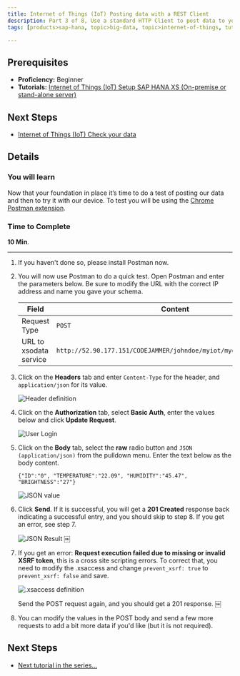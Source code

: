 ```yaml
---
title: Internet of Things (IoT) Posting data with a REST Client
description: Part 3 of 8, Use a standard HTTP Client to post data to your SAP HANA tables
tags: [products>sap-hana, topic>big-data, topic>internet-of-things, tutorial>beginner ]

---
```


## Prerequisites  
 - **Proficiency:** Beginner
 - **Tutorials:** [Internet of Things (IoT) Setup SAP HANA XS (On-premise or stand-alone server)](http://go.sap.com/developer/tutorials/iot-part2-hanaxs-setup.html)


## Next Steps
 - [Internet of Things (IoT) Check your data](http://go.sap.com/developer/tutorials/iot-part4-checking-data.html)

## Details
### You will learn  
Now that your foundation in place it’s time to do a test of posting our data and then to try it with our device. To test you will be using the [Chrome Postman extension](https://chrome.google.com/webstore/detail/postman-rest-client/fdmmgilgnpjigdojojpjoooidkmcomcm?hl=en).

### Time to Complete
**10 Min**.

---
1. If you haven't done so, please install Postman now.

2. You will now use Postman to do a quick test. Open Postman and enter the parameters below. Be sure to modify the URL with the correct IP address and name you gave your schema.

     Field                 | Content
     ---------------------- | -------------
     Request Type           | `POST`
     URL to xsodata service | `http://52.90.177.151/CODEJAMMER/johndoe/myiot/mydata.xsodata/DATA`

3. Click on the **Headers** tab and enter `Content-Type` for the header, and `application/json` for its value.

     ![Header definition](https://raw.githubusercontent.com/SAPDocuments/Tutorials/master/tutorials/iot-part3-posting-data-hana/p3_3.png)

4. Click on the **Authorization** tab, select **Basic Auth**, enter the values below and click **Update Request**.

     ![User Login](https://raw.githubusercontent.com/SAPDocuments/Tutorials/master/tutorials/iot-part3-posting-data-hana/p3_4.png)

5. Click on the **Body** tab, select the **raw** radio button and `JSON (application/json)` from the pulldown menu. Enter the text below as the body content.

     `{"ID":"0", "TEMPERATURE":"22.09", "HUMIDITY":"45.47", "BRIGHTNESS":"27"}`

     ![JSON value](https://raw.githubusercontent.com/SAPDocuments/Tutorials/master/tutorials/iot-part3-posting-data-hana/p3_5.png)
6. Click **Send**. If it is successful, you will get a **201 Created** response back indicating a successful entry, and you should skip to step 8. If you get an error, see step 7.

     ![JSON Result](https://raw.githubusercontent.com/SAPDocuments/Tutorials/master/tutorials/iot-part3-posting-data-hana/p3_6.png)
 ￼
7. If you get an error: **Request execution failed due to missing or invalid XSRF token**,  this is a cross site scripting errors. To correct that, you need to modify the .xsaccess and change `prevent_xsrf: true` to `prevent_xsrf: false` and save.

     ![.xsaccess definition](https://raw.githubusercontent.com/SAPDocuments/Tutorials/master/tutorials/iot-part3-posting-data-hana/p3_7.png)


     Send the POST request again, and you should get a 201 response.￼

8. You can modify the values in the POST body and send a few more requests to add a bit more data if you'd like (but it is not required).

## Next Steps
 - [Next tutorial in the series...](http://go.sap.com/developer/tutorials/hcp-create-destination.html)
